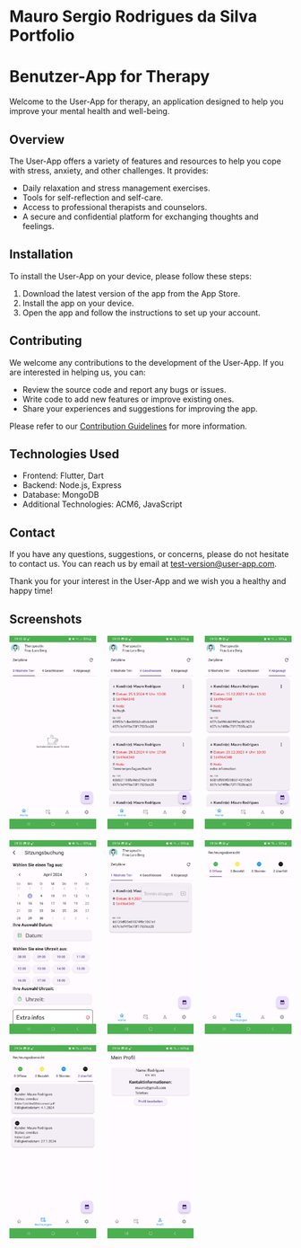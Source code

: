 # Mauro Sergio Rodrigues da Silva Portfolio

# Benutzer-App for Therapy

Welcome to the User-App for therapy, an application designed to help you improve your mental health and well-being.

## Overview

The User-App offers a variety of features and resources to help you cope with stress, anxiety, and other challenges. It provides:

- Daily relaxation and stress management exercises.
- Tools for self-reflection and self-care.
- Access to professional therapists and counselors.
- A secure and confidential platform for exchanging thoughts and feelings.

## Installation

To install the User-App on your device, please follow these steps:

1. Download the latest version of the app from the App Store.
2. Install the app on your device.
3. Open the app and follow the instructions to set up your account.

## Contributing

We welcome any contributions to the development of the User-App. If you are interested in helping us, you can:

- Review the source code and report any bugs or issues.
- Write code to add new features or improve existing ones.
- Share your experiences and suggestions for improving the app.

Please refer to our [Contribution Guidelines](CONTRIBUTING.md) for more information.

## Technologies Used

- Frontend: Flutter, Dart
- Backend: Node.js, Express
- Database: MongoDB
- Additional Technologies: ACM6, JavaScript

## Contact

If you have any questions, suggestions, or concerns, please do not hesitate to contact us. You can reach us by email at test-version@user-app.com.

Thank you for your interest in the User-App and we wish you a healthy and happy time!

## Screenshots

<div style="display: grid; grid-template-columns: repeat(3, minmax(0, 1fr)); gap: 20px;">
  <img src="screenshots/Screenshot_1.jpg" alt="Screenshot 1" width= 300px; height= auto;">
  <img src="screenshots/Screenshot_2.jpg" alt="Screenshot 2" width= 300px; height= auto;">
  <img src="screenshots/Screenshot_3.jpg" alt="Screenshot 3" width= 300px; height= auto;">
  <img src="screenshots/Screenshot_4.jpg" alt="Screenshot 4" width= 300px; height= auto;">
  <img src="screenshots/Screenshot_5.jpg" alt="Screenshot 5" width= 300px; height= auto;">
  <img src="screenshots/Screenshot_6.jpg" alt="Screenshot 6" width= 300px; height= auto;">
  <img src="screenshots/Screenshot_7.jpg" alt="Screenshot 7" width= 300px; height= auto;">
  <img src="screenshots/Screenshot_8.jpg" alt="Screenshot 8" width= 300px; height: auto;">

  <!-- Add more images as needed -->
</div>
